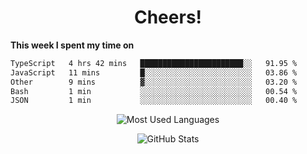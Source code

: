 <h1 align="center">Cheers!</h1>

**This week I spent my time on**
<!--START_SECTION:waka-->

```txt
TypeScript   4 hrs 42 mins   ███████████████████████░░   91.95 %
JavaScript   11 mins         █░░░░░░░░░░░░░░░░░░░░░░░░   03.86 %
Other        9 mins          ▓░░░░░░░░░░░░░░░░░░░░░░░░   03.20 %
Bash         1 min           ░░░░░░░░░░░░░░░░░░░░░░░░░   00.54 %
JSON         1 min           ░░░░░░░░░░░░░░░░░░░░░░░░░   00.40 %
```

<!--END_SECTION:waka-->

<p align="center"><img src="https://github-readme-stats.vercel.app/api/top-langs/?username=thnkrn&layout=compact&hide=html&theme=tokyonight" alt="Most Used Languages" /></p>

<p align="center"><img src="https://github-readme-stats.vercel.app/api?username=thnkrn&show_icons=true&count_private=true&theme=tokyonight&show=reviews&hide_rank=false&rank_icon=github" alt="GitHub Stats" /></p>

<!-- <p align="center"><a href="https://wakatime.com"><img src="https://wakatime.com/share/@thnkrn/40092326-d1bd-471b-89da-9a7c63939402.png" /></p>
 -->
